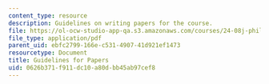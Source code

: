 ```yaml
---
content_type: resource
description: Guidelines on writing papers for the course.
file: https://ol-ocw-studio-app-qa.s3.amazonaws.com/courses/24-08j-philosophical-issues-in-brain-science-spring-2009/0626b371f911dc10a80dbb45ab97cef8_MIT24_08JS09_assn06.pdf
file_type: application/pdf
parent_uid: ebfc2799-166e-c531-4907-41d921ef1473
resourcetype: Document
title: Guidelines for Papers
uid: 0626b371-f911-dc10-a80d-bb45ab97cef8
---
```


